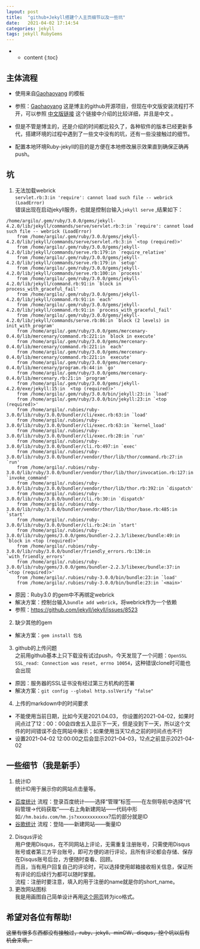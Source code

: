 ```yaml
---
layout: post
title:  "github+Jekyll搭建个人主页细节以及一些坑"
date:   2021-04-02 17:14:54
categories: jekyll
tags: jekyll RubyGems 
---
```

* * content
{:toc}
## 主体流程

* 使用来自[Gaohaoyang](https://github.com/xudailong/xudailong.github.io) 的模板

* 参照：[Gaohaoyang](https://github.com/xudailong/xudailong.github.io)  这是博主的github开源项目，但现在中文版安装流程打不开，可以参照 [中文版链接](https://blog.csdn.net/xudailong_blog/article/details/78762262)  这个链接中介绍的比较详细，并且是中文 。       
* 但是不管是博主的，还是介绍的时间都比较久了，各种软件的版本已经更新多代，搭建环境的过程中遇到了一些文中没有的坑，还有一些没接触过的细节。          

* 配置本地环境Ruby-jekyll的目的是方便在本地修改展示效果直到确保正确再push。	  	

## 坑

1. 无法加载webrick  
`servlet.rb:3:in 'require': cannot load such file -- webrick (LoadError)`  
错误出现在启动jekyll服务，也就是控制台输入`jekyll serve`  ,结果如下：  
```
/home/argilo/.gem/ruby/3.0.0/gems/jekyll-4.2.0/lib/jekyll/commands/serve/servlet.rb:3:in `require': cannot load such file -- webrick (LoadError)
	from /home/argilo/.gem/ruby/3.0.0/gems/jekyll-4.2.0/lib/jekyll/commands/serve/servlet.rb:3:in `<top (required)>'
	from /home/argilo/.gem/ruby/3.0.0/gems/jekyll-4.2.0/lib/jekyll/commands/serve.rb:179:in `require_relative'
	from /home/argilo/.gem/ruby/3.0.0/gems/jekyll-4.2.0/lib/jekyll/commands/serve.rb:179:in `setup'
	from /home/argilo/.gem/ruby/3.0.0/gems/jekyll-4.2.0/lib/jekyll/commands/serve.rb:100:in `process'
	from /home/argilo/.gem/ruby/3.0.0/gems/jekyll-4.2.0/lib/jekyll/command.rb:91:in `block in process_with_graceful_fail'
	from /home/argilo/.gem/ruby/3.0.0/gems/jekyll-4.2.0/lib/jekyll/command.rb:91:in `each'
	from /home/argilo/.gem/ruby/3.0.0/gems/jekyll-4.2.0/lib/jekyll/command.rb:91:in `process_with_graceful_fail'
	from /home/argilo/.gem/ruby/3.0.0/gems/jekyll-4.2.0/lib/jekyll/commands/serve.rb:86:in `block (2 levels) in init_with_program'
	from /home/argilo/.gem/ruby/3.0.0/gems/mercenary-0.4.0/lib/mercenary/command.rb:221:in `block in execute'
	from /home/argilo/.gem/ruby/3.0.0/gems/mercenary-0.4.0/lib/mercenary/command.rb:221:in `each'
	from /home/argilo/.gem/ruby/3.0.0/gems/mercenary-0.4.0/lib/mercenary/command.rb:221:in `execute'
	from /home/argilo/.gem/ruby/3.0.0/gems/mercenary-0.4.0/lib/mercenary/program.rb:44:in `go'
	from /home/argilo/.gem/ruby/3.0.0/gems/mercenary-0.4.0/lib/mercenary.rb:21:in `program'
	from /home/argilo/.gem/ruby/3.0.0/gems/jekyll-4.2.0/exe/jekyll:15:in `<top (required)>'
	from /home/argilo/.gem/ruby/3.0.0/bin/jekyll:23:in `load'
	from /home/argilo/.gem/ruby/3.0.0/bin/jekyll:23:in `<top (required)>'
	from /home/argilo/.rubies/ruby-3.0.0/lib/ruby/3.0.0/bundler/cli/exec.rb:63:in `load'
	from /home/argilo/.rubies/ruby-3.0.0/lib/ruby/3.0.0/bundler/cli/exec.rb:63:in `kernel_load'
	from /home/argilo/.rubies/ruby-3.0.0/lib/ruby/3.0.0/bundler/cli/exec.rb:28:in `run'
	from /home/argilo/.rubies/ruby-3.0.0/lib/ruby/3.0.0/bundler/cli.rb:497:in `exec'
	from /home/argilo/.rubies/ruby-3.0.0/lib/ruby/3.0.0/bundler/vendor/thor/lib/thor/command.rb:27:in `run'
	from /home/argilo/.rubies/ruby-3.0.0/lib/ruby/3.0.0/bundler/vendor/thor/lib/thor/invocation.rb:127:in `invoke_command'
	from /home/argilo/.rubies/ruby-3.0.0/lib/ruby/3.0.0/bundler/vendor/thor/lib/thor.rb:392:in `dispatch'
	from /home/argilo/.rubies/ruby-3.0.0/lib/ruby/3.0.0/bundler/cli.rb:30:in `dispatch'
	from /home/argilo/.rubies/ruby-3.0.0/lib/ruby/3.0.0/bundler/vendor/thor/lib/thor/base.rb:485:in `start'
	from /home/argilo/.rubies/ruby-3.0.0/lib/ruby/3.0.0/bundler/cli.rb:24:in `start'
	from /home/argilo/.rubies/ruby-3.0.0/lib/ruby/gems/3.0.0/gems/bundler-2.2.3/libexec/bundle:49:in `block in <top (required)>'
	from /home/argilo/.rubies/ruby-3.0.0/lib/ruby/3.0.0/bundler/friendly_errors.rb:130:in `with_friendly_errors'
	from /home/argilo/.rubies/ruby-3.0.0/lib/ruby/gems/3.0.0/gems/bundler-2.2.3/libexec/bundle:37:in `<top (required)>'
	from /home/argilo/.rubies/ruby-3.0.0/bin/bundle:23:in `load'
	from /home/argilo/.rubies/ruby-3.0.0/bin/bundle:23:in `<main>'
```
* 原因：Ruby3.0 的gem中不再绑定webrick
* 解决方案：控制台输入`bundle add webrick`，将webrick作为一个依赖
* 参照：<https://github.com/jekyll/jekyll/issues/8523>  

2. 缺少其他的gem   
* 解决方案：`gem install 包名`  
3. github的上传问题  
	之前用github基本上只下载没有试过push，今天发现了一个问题：`OpenSSL SSL_read: Connection was reset, errno 10054`，这种错误clone时可能也会出现
* 原因：服务器的SSL证书没有经过第三方机构的签署
* 解决方案：`git config --global http.sslVerify "false"`   
4. 上传的markdown中的时间要求  
* 不能使用当前日期，比如今天是2021.04.03， 你设置的2021-04-02，如果时间点过了12：00：00会四舍五入显示下一天，但是没到下一天，所以这个文件的时间错误不会在网站中展示；如果使用当天12点之前的时间点也不行
* 设置2021-04-02 12:00:00之后会显示2021-04-03，12点之前显示2021-04-02  

##  一些细节（我是新手）

1. 统计ID  
统计ID用于展示你的网站点击量等。
*  [百度统计](https://tongji.baidu.com/web/10000342251/welcome/login)
  流程：登录百度统计——选择“管理”标签——在左侧导航中选择“代码管理->代码获取“——右上角新建网站——代码中形如`//hm.baidu.com/hm.js?xxxxxxxxxxxx`?后的部分就是ID
*  [谷歌统计](https://analytics.google.com/analytics/web/#/)
  流程：登陆——新建网站——衡量ID  
2. Disqus评论  
   	用户使用Disqus，在不同网站上评论，无需重复注册账号，只需使用Disqus账号或者第三方平台账号，即可方便的进行评论，且所有评论都会存储、保存在Disqus账号后台，方便随时查看、回顾。  
   	而且，当有用户回复自己的评论时，可以选择使用邮箱接收相关信息，保证所有评论的后续行为都可以随时掌握。  
   	流程：注册时要注意，填入的用于注册的name就是你的short_name。  
3. 更改网站图标  
   	我是用画图自己简单设计再用[这个网页](http://www.bitbug.net/ )转为ico格式。

## 希望对各位有帮助!

~~这里有很多东西都没有接触过，ruby、jekyll、minGW、disqus，挖个坑以后有机会来填。~~
​    




